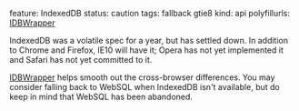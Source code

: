 feature: IndexedDB
status: caution
tags: fallback gtie8
kind: api
polyfillurls: [IDBWrapper](https://github.com/jensarps/IDBWrapper)

IndexedDB was a volatile spec for a year, but has settled down. In addition to Chrome and Firefox, IE10 will have it; Opera has not yet implemented it and Safari has not yet committed to it.

[IDBWrapper](https://github.com/jensarps/IDBWrapper) helps smooth out the cross-browser differences. You may consider falling back to WebSQL when IndexedDB isn't available, but do keep in mind that WebSQL has been abandoned.

